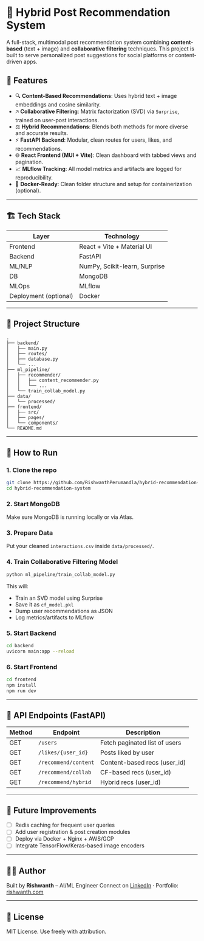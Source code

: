 # 🔮 Hybrid Post Recommendation System

A full-stack, multimodal post recommendation system combining **content-based** (text + image) and **collaborative filtering** techniques. This project is built to serve personalized post suggestions for social platforms or content-driven apps.

## 🧠 Features

* 🔍 **Content-Based Recommendations**: Uses hybrid text + image embeddings and cosine similarity.
* 🡥 **Collaborative Filtering**: Matrix factorization (SVD) via `Surprise`, trained on user-post interactions.
* ⚖️ **Hybrid Recommendations**: Blends both methods for more diverse and accurate results.
* ⚡ **FastAPI Backend**: Modular, clean routes for users, likes, and recommendations.
* 🌐 **React Frontend (MUI + Vite)**: Clean dashboard with tabbed views and pagination.
* 📈 **MLflow Tracking**: All model metrics and artifacts are logged for reproducibility.
* 🐳 **Docker-Ready**: Clean folder structure and setup for containerization (optional).

---

## 🏗️ Tech Stack

| Layer                 | Technology                    |
| --------------------- | ----------------------------- |
| Frontend              | React + Vite + Material UI    |
| Backend               | FastAPI                       |
| ML/NLP                | NumPy, Scikit-learn, Surprise |
| DB                    | MongoDB                       |
| MLOps                 | MLflow                        |
| Deployment (optional) | Docker                        |

---

## 📂 Project Structure

```
.
├── backend/
│   ├── main.py
│   ├── routes/
│   ├── database.py
│   └── ...
├── ml_pipeline/
│   ├── recommender/
│   │   ├── content_recommender.py
│   │   └── ...
│   └── train_collab_model.py
├── data/
│   └── processed/
├── frontend/
│   ├── src/
│   ├── pages/
│   └── components/
└── README.md
```

---

## 🚀 How to Run

### 1. Clone the repo

```bash
git clone https://github.com/RishwanthPerumandla/hybrid-recommendation-system.git
cd hybrid-recommendation-system
```

### 2. Start MongoDB

Make sure MongoDB is running locally or via Atlas.

### 3. Prepare Data

Put your cleaned `interactions.csv` inside `data/processed/`.

### 4. Train Collaborative Filtering Model

```bash
python ml_pipeline/train_collab_model.py
```

This will:

* Train an SVD model using Surprise
* Save it as `cf_model.pkl`
* Dump user recommendations as JSON
* Log metrics/artifacts to MLflow

### 5. Start Backend

```bash
cd backend
uvicorn main:app --reload
```

### 6. Start Frontend

```bash
cd frontend
npm install
npm run dev
```

---

## 🔄 API Endpoints (FastAPI)

| Method | Endpoint             | Description                   |
| ------ | -------------------- | ----------------------------- |
| GET    | `/users`             | Fetch paginated list of users |
| GET    | `/likes/{user_id}`   | Posts liked by user           |
| GET    | `/recommend/content` | Content-based recs (user\_id) |
| GET    | `/recommend/collab`  | CF-based recs (user\_id)      |
| GET    | `/recommend/hybrid`  | Hybrid recs (user\_id)        |

---

## 🎯 Future Improvements

* [ ] Redis caching for frequent user queries
* [ ] Add user registration & post creation modules
* [ ] Deploy via Docker + Nginx + AWS/GCP
* [ ] Integrate TensorFlow/Keras-based image encoders

---

## 🧑‍💻 Author

Built by **Rishwanth** – AI/ML Engineer
Connect on [LinkedIn](https://linkedin.com/in/RishwanthPerumandla) · Portfolio: [rishwanth.com](https://rishwanth.com)

---

## 📜 License

MIT License. Use freely with attribution.
